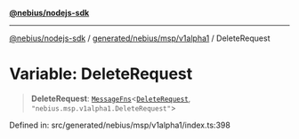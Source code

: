[**@nebius/nodejs-sdk**](../../../../../README.md)

***

[@nebius/nodejs-sdk](../../../../../README.md) / [generated/nebius/msp/v1alpha1](../README.md) / DeleteRequest

# Variable: DeleteRequest

> **DeleteRequest**: [`MessageFns`](../../../../../runtime/protos/core/interfaces/MessageFns.md)\<[`DeleteRequest`](../interfaces/DeleteRequest.md), `"nebius.msp.v1alpha1.DeleteRequest"`\>

Defined in: src/generated/nebius/msp/v1alpha1/index.ts:398
